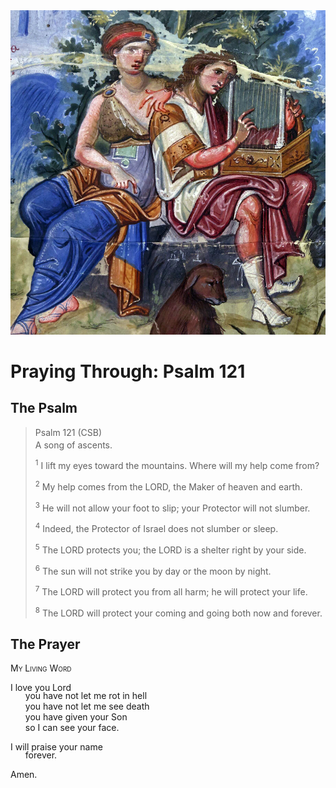 <img class="intro-right" src="../images/art-paris-psalter.jpg">

<style>
  li {list-style-type: none;}
  p + ul {
    margin-top: -18px;
}
</style>

# Praying Through: Psalm 121

## The Psalm

>Psalm 121 (CSB)  
><sup></sup> A song of ascents. 
>
><sup>1</sup> I lift my eyes toward the mountains. Where will my help come from? 
>
><sup>2</sup> My help comes from the LORD, the Maker of heaven and earth. 
>
><sup>3</sup> He will not allow your foot to slip; your Protector will not slumber. 
>
><sup>4</sup> Indeed, the Protector of Israel does not slumber or sleep. 
>
><sup>5</sup> The LORD protects you; the LORD is a shelter right by your side. 
>
><sup>6</sup> The sun will not strike you by day or the moon by night. 
>
><sup>7</sup> The LORD will protect you from all harm; he will protect your life. 
>
><sup>8</sup> The LORD will protect your coming and going both now and forever.

## The Prayer

<div style="font-variant: small-caps;">
My Living Word
</div>

I love you Lord
* you have not let me rot in hell
* you have not let me see death
* you have given your Son
* so I can see your face.

I will praise your name
* forever.

Amen.
